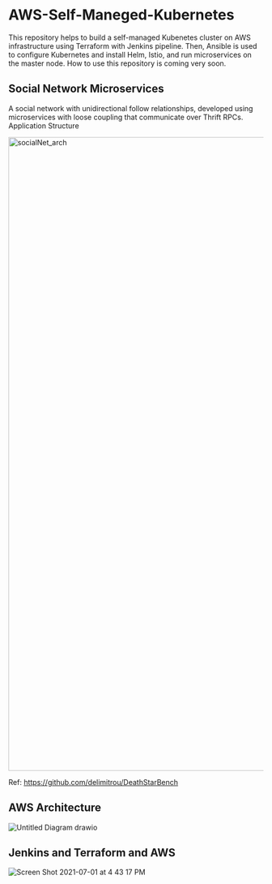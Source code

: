 # AWS-Self-Maneged-Kubernetes

This repository helps to build a self-managed Kubenetes cluster on AWS infrastructure using Terraform with Jenkins pipeline. Then, Ansible is used to configure Kubernetes and install Helm, Istio, and run microservices on the master node. How to use this repository is coming very soon. 

## Social Network Microservices
A social network with unidirectional follow relationships, developed using microservices with loose coupling that communicate over Thrift RPCs.
Application Structure

<img width="1249" alt="socialNet_arch" src="https://user-images.githubusercontent.com/87664653/169954472-b2fa3790-c40b-4a6d-9ce3-4e0ee197c381.png">

Ref:
https://github.com/delimitrou/DeathStarBench

## AWS Architecture 
![Untitled Diagram drawio](https://user-images.githubusercontent.com/87664653/169788573-db6dd63e-c3e8-439f-ac10-236a91d7debc.png)

## Jenkins and Terraform and AWS


![Screen Shot 2021-07-01 at 4 43 17 PM](https://user-images.githubusercontent.com/87664653/173849388-eeff12a6-806a-4a1e-8c40-a25af72267c8.png)
